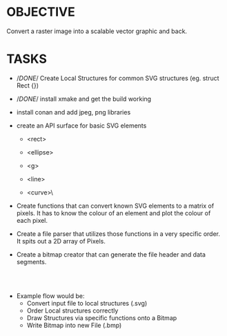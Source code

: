 
# OBJECTIVE
Convert a raster image into a scalable vector graphic and back.

# TASKS

- /*DONE*/ Create Local Structures for common SVG structures (eg. struct Rect {})

- /*DONE*/ install xmake and get the build working

- install conan and add jpeg, png libraries

- create an API surface for basic SVG elements

    - \<rect\>

    - \<ellipse\>

    - \<g\>

    - \<line\>

    - \<curve\>\

- Create functions that can convert known SVG elements to a matrix of pixels.  It has to know the colour of an element and plot the colour of each pixel.

- Create a file parser that utilizes those functions in a very specific order. It spits out a 2D array of Pixels.

- Create a bitmap creator that can generate the file header and data segments.
<br>
<br>

- Example flow would be:
    - Convert input file to local structures (.svg)
    - Order Local structures correctly
    - Draw Structures via specific functions onto a Bitmap
    - Write Bitmap into new File (.bmp)